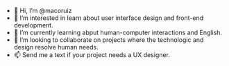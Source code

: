 - 👋 Hi, I’m @macoruiz
- 👀 I’m interested in learn about user interface design and front-end development.
- 🌱 I’m currently learning abput human-computer interactions and English.
- 💞️ I’m looking to collaborate on projects where the technologic and design resolve human needs.
- 📫 Send me a text if your project needs a UX designer.

<!---
macoruiz/macoruiz is a ✨ special ✨ repository because its `README.md` (this file) appears on your GitHub profile.
You can click the Preview link to take a look at your changes.
--->
